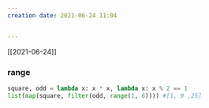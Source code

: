 ```yaml
---
creation date: 2021-06-24 11:04


---
```

[[2021-06-24]]

### range

```python
square, odd = lambda x: x * x, lambda x: x % 2 == 1
list(map(square, filter(odd, range(1, 6)))) #[1, 9 ,25]
```